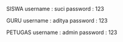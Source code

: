 SISWA
username : suci
password : 123

GURU 
username : aditya
password : 123

PETUGAS
username : admin
password : 123